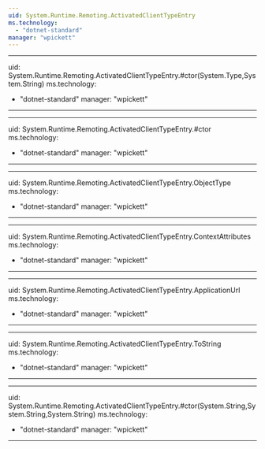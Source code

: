 ```yaml
---
uid: System.Runtime.Remoting.ActivatedClientTypeEntry
ms.technology: 
  - "dotnet-standard"
manager: "wpickett"
---
```


---
uid: System.Runtime.Remoting.ActivatedClientTypeEntry.#ctor(System.Type,System.String)
ms.technology: 
  - "dotnet-standard"
manager: "wpickett"
---

---
uid: System.Runtime.Remoting.ActivatedClientTypeEntry.#ctor
ms.technology: 
  - "dotnet-standard"
manager: "wpickett"
---

---
uid: System.Runtime.Remoting.ActivatedClientTypeEntry.ObjectType
ms.technology: 
  - "dotnet-standard"
manager: "wpickett"
---

---
uid: System.Runtime.Remoting.ActivatedClientTypeEntry.ContextAttributes
ms.technology: 
  - "dotnet-standard"
manager: "wpickett"
---

---
uid: System.Runtime.Remoting.ActivatedClientTypeEntry.ApplicationUrl
ms.technology: 
  - "dotnet-standard"
manager: "wpickett"
---

---
uid: System.Runtime.Remoting.ActivatedClientTypeEntry.ToString
ms.technology: 
  - "dotnet-standard"
manager: "wpickett"
---

---
uid: System.Runtime.Remoting.ActivatedClientTypeEntry.#ctor(System.String,System.String,System.String)
ms.technology: 
  - "dotnet-standard"
manager: "wpickett"
---
